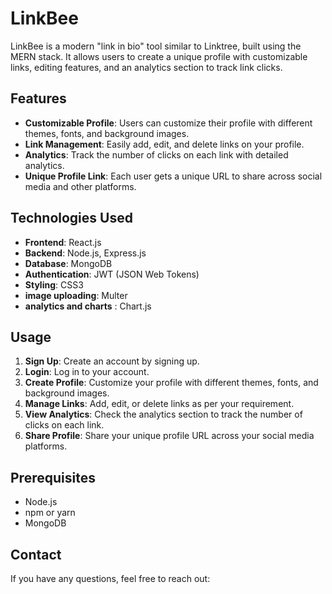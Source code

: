 # LinkBee

LinkBee is a modern "link in bio" tool similar to Linktree, built using the MERN stack. It allows users to create a unique profile with customizable links, editing features, and an analytics section to track link clicks.

## Features

- **Customizable Profile**: Users can customize their profile with different themes, fonts, and background images.
- **Link Management**: Easily add, edit, and delete links on your profile.
- **Analytics**: Track the number of clicks on each link with detailed analytics.
- **Unique Profile Link**: Each user gets a unique URL to share across social media and other platforms.

## Technologies Used

- **Frontend**: React.js
- **Backend**: Node.js, Express.js
- **Database**: MongoDB
- **Authentication**: JWT (JSON Web Tokens)
- **Styling**: CSS3
- **image uploading**: Multer
- **analytics and charts** : Chart.js

## Usage

1. **Sign Up**: Create an account by signing up.
2. **Login**: Log in to your account.
3. **Create Profile**: Customize your profile with different themes, fonts, and background images.
4. **Manage Links**: Add, edit, or delete links as per your requirement.
5. **View Analytics**: Check the analytics section to track the number of clicks on each link.
6. **Share Profile**: Share your unique profile URL across your social media platforms.

## Prerequisites

- Node.js
- npm or yarn
- MongoDB


## Contact

If you have any questions, feel free to reach out:


